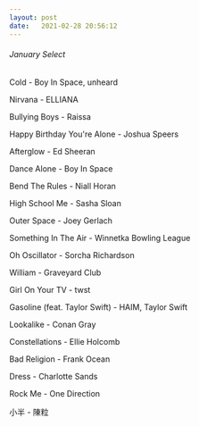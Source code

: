 ```yaml
---
layout: post
date:   2021-02-28 20:56:12
---
```


###### January Select

Cold - Boy In Space, unheard

Nirvana - ELLIANA

Bullying Boys - Raissa

Happy Birthday You're Alone - Joshua Speers

Afterglow - Ed Sheeran

Dance Alone - Boy In Space

Bend The Rules - Niall Horan

High School Me - Sasha Sloan

Outer Space - Joey Gerlach

Something In The Air - Winnetka Bowling League

Oh Oscillator - Sorcha Richardson

William - Graveyard Club

Girl On Your TV - twst

Gasoline (feat. Taylor Swift) - HAIM, Taylor Swift

Lookalike - Conan Gray

Constellations - Ellie Holcomb

Bad Religion - Frank Ocean

Dress - Charlotte Sands

Rock Me - One Direction

小半 - 陳粒

